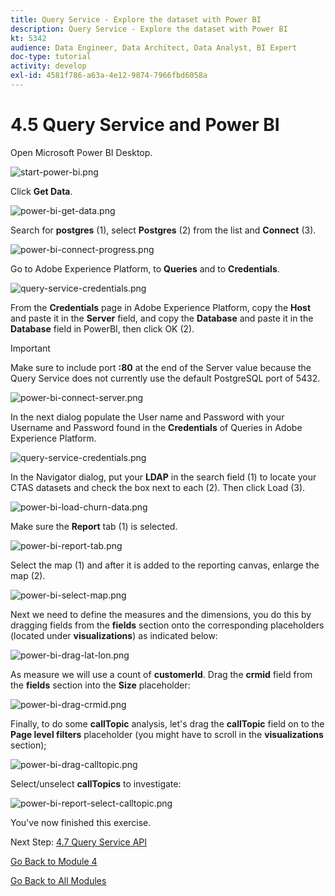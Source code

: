 ```yaml
---
title: Query Service - Explore the dataset with Power BI
description: Query Service - Explore the dataset with Power BI
kt: 5342
audience: Data Engineer, Data Architect, Data Analyst, BI Expert
doc-type: tutorial
activity: develop
exl-id: 4581f786-a63a-4e12-9874-7966fbd6058a
---
```

# 4.5 Query Service and Power BI

Open Microsoft Power BI Desktop.

![start-power-bi.png](./images/start-power-bi.png)

Click **Get Data**.

![power-bi-get-data.png](./images/power-bi-get-data.png)

Search for **postgres** (1), select **Postgres** (2) from the list and **Connect** (3).

![power-bi-connect-progress.png](./images/power-bi-connect-progress.png)

Go to Adobe Experience Platform, to **Queries** and to **Credentials**.

![query-service-credentials.png](./images/query-service-credentials.png)

From the **Credentials** page in Adobe Experience Platform, copy the **Host** and paste it in the **Server** field, and copy the **Database** and paste it in the **Database** field in PowerBI, then click OK (2).

>[!IMPORTANT]
>
>Make sure to include port **:80** at the end of the Server value because the Query Service does not currently use the default PostgreSQL port of 5432.

![power-bi-connect-server.png](./images/power-bi-connect-server.png)

In the next dialog populate the User name and Password with your Username and Password found in the **Credentials** of Queries in Adobe Experience Platform.

![query-service-credentials.png](./images/query-service-credentials1.png)

In the Navigator dialog, put your **LDAP** in the search field (1) to locate your CTAS datasets and check the box next to each (2). Then click Load (3).

![power-bi-load-churn-data.png](./images/power-bi-load-churn-data.png)

Make sure the **Report** tab (1) is selected.

![power-bi-report-tab.png](./images/power-bi-report-tab.png)

Select the map (1) and after it is added to the reporting canvas, enlarge the map (2).

![power-bi-select-map.png](./images/power-bi-select-map.png)

Next we need to define the measures and the dimensions, you do this by dragging fields from the **fields** section onto the corresponding placeholders (located under **visualizations**) as indicated below:

![power-bi-drag-lat-lon.png](./images/power-bi-drag-lat-lon.png)

As measure we will use a count of **customerId**. Drag the **crmid** field from the **fields** section into the **Size** placeholder:

![power-bi-drag-crmid.png](./images/power-bi-drag-crmid.png)

Finally, to do some **callTopic** analysis, let's drag the **callTopic** field on to the **Page level filters** placeholder (you might have to scroll in the **visualizations** section);

![power-bi-drag-calltopic.png](./images/power-bi-drag-calltopic.png)

Select/unselect **callTopics** to investigate:

![power-bi-report-select-calltopic.png](./images/power-bi-report-select-calltopic.png)

You've now finished this exercise.

Next Step: [4.7 Query Service API](./ex7.md)

[Go Back to Module 4](./query-service.md)

[Go Back to All Modules](../../overview.md)
